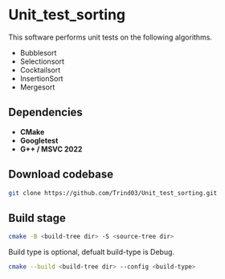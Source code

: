 # Unit_test_sorting
 
This software performs unit tests on the following algorithms.
- Bubblesort
- Selectionsort
- Cocktailsort
- InsertionSort
- Mergesort
## Dependencies
- **CMake**
- **Googletest**
- **G++ / MSVC 2022**

## Download codebase

``` bash
git clone https://github.com/Trind03/Unit_test_sorting.git
```

## Build stage

``` bash
cmake -B <build-tree dir> -S <source-tree dir>
```

Build type is optional, defualt build-type is Debug.
``` bash
cmake --build <build-tree dir> --config <build-type>
```